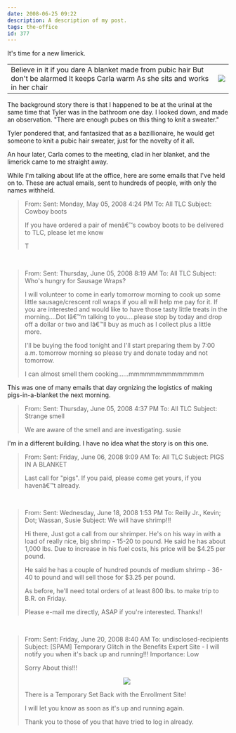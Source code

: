 ```yaml
---
date: 2008-06-25 09:22
description: A description of my post.
tags: the-office
id: 377
---
```

It's time for a new limerick.

<table cellpadding="20px"><tr>
<td valign="top">Believe in it if you dare
A blanket made from pubic hair
But don't be alarmed
It keeps Carla warm
As she sits and works in her chair</td>
<td><img src="/img/carla-blanket.jpg"></td></tr></table>
<!--more-->
The background story there is that I happened to be at the urinal at the same time that Tyler was in the bathroom one day.  I looked down, and made an observation.  "There are enough pubes on this thing to knit a sweater."

Tyler pondered that, and fantasized that as a bazillionaire, he would get someone to knit a pubic hair sweater, just for the novelty of it all.

An hour later, Carla comes to the meeting, clad in her blanket, and the limerick came to me straight away.

While I'm talking about life at the office, here are some emails that I've held on to.  These are actual emails, sent to hundreds of people, with only the names withheld.

<blockquote>
From:  
Sent: Monday, May 05, 2008 4:24 PM
To: All TLC
Subject: Cowboy boots

If you have ordered a pair of menâ€™s cowboy boots to be delivered to TLC, please let me know

T</blockquote>

&nbsp;

<blockquote>From: 
Sent: Thursday, June 05, 2008 8:19 AM
To: All TLC
Subject: Who's hungry for Sausage Wraps?

I will volunteer to come in early tomorrow morning to cook up some little sausage/crescent roll wraps if you all will help me pay for it.  If you are interested and would like to have those tasty little treats in the morning....Dot Iâ€™m talking to you....please stop by today and drop off a dollar or two and Iâ€™ll buy as much as I collect plus a little more.

I'll be buying the food tonight and I'll start preparing them by 7:00 a.m. tomorrow morning so please try and donate today and not tomorrow.

I can almost smell them cooking......mmmmmmmmmmmmmm</blockquote>

This was one of many emails that day orgnizing the logistics of making pigs-in-a-blanket the next morning.

<blockquote>From: 
Sent: Thursday, June 05, 2008 4:37 PM
To: All TLC
Subject: Strange smell

We are aware of the smell and are investigating.  susie</blockquote>

I'm in a different building.  I have no idea what the story is on this one.

<blockquote>From: 
Sent: Friday, June 06, 2008 9:09 AM
To: All TLC
Subject: PIGS IN A BLANKET

Last call for "pigs".  If you paid, please come get yours, if you havenâ€™t already.</blockquote>
&nbsp;
<blockquote>From: 
Sent: Wednesday, June 18, 2008 1:53 PM
To: Reilly Jr., Kevin; Dot; Wassan, Susie
Subject: We will have shrimp!!!

Hi there,
Just got a call from our shrimper.  He's on his way in with a load of really nice, big shrimp - 15-20 to pound.  He said he has about 1,000 lbs. Due to increase in his fuel costs, his price will be $4.25 per pound.

He said he has a couple of hundred pounds of medium shrimp - 36-40 to pound and will sell those for $3.25 per pound.

As before, he'll need total orders of at least 800 lbs. to make trip to B.R. on Friday.

Please e-mail me directly, ASAP if you're interested.
Thanks!!
</blockquote>

&nbsp;
<blockquote>From: 
Sent: Friday, June 20, 2008 8:40 AM
To: undisclosed-recipients
Subject: [SPAM] Temporary Glitch in the Benefits Expert Site - I will notify you when it's back up and running!!!
Importance: Low

Sorry About this!!!

<div style="text-align:center"><img src="/img/bunnycry.jpg"></div>

There is a Temporary Set Back with the Enrollment Site!

I will let you know as soon as it's up and running again.

Thank you to those of you that have tried to log in already.</blockquote>

